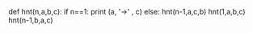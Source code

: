 def hnt(n,a,b,c):
    if n==1:
        print (a, '->' , c)
    else:
        hnt(n-1,a,c,b)
        hnt(1,a,b,c)
        hnt(n-1,b,a,c)
